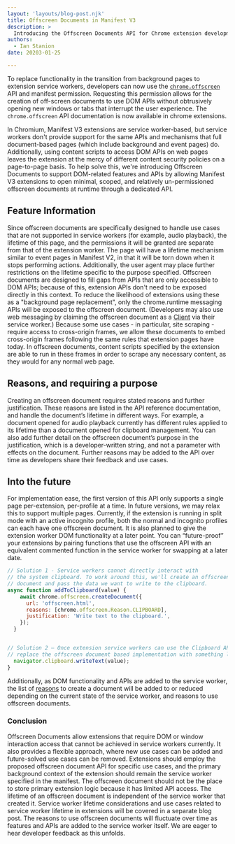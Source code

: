 ```yaml
---
layout: 'layouts/blog-post.njk'
title: Offscreen Documents in Manifest V3
description: >
  Introducing the Offscreen Documents API for Chrome extension development.
authors:
  - Ian Stanion
date: 20203-01-25

---
```


To replace functionality in the transition from background pages to extension service workers, developers can now use the [`chrome.offscreen`](/docs/extensions/reference/offscreen/) API and manifest permission. Requesting this permission allows for the creation of off-screen documents to use DOM APIs without obtrusively opening new windows or tabs that interrupt the user experience. The `chrome.offscreen` API documentation is now available in chrome extensions. 

In Chromium, Manifest V3 extensions are service worker-based, but service workers don't provide support for the same APIs and mechanisms that full document-based pages (which include background and event pages) do. Additionally, using content scripts to access DOM APIs on web pages leaves the extension at the mercy of different content security policies on a page-to-page basis. To help solve this, we're introducing Offscreen Documents to support DOM-related features and APIs by allowing Manifest V3 extensions to open minimal, scoped, and relatively un-permissioned offscreen documents at runtime through a dedicated API. 

## Feature Information
Since offscreen documents are specifically designed to handle use cases that are not supported in service workers (for example, audio playback), the lifetime of this page, and the permissions it will be granted are separate from that of the extension worker.
The page will have a lifetime mechanism similar to event pages in Manifest V2, in that it will be torn down when it stops performing actions. Additionally, the user agent may place further restrictions on the lifetime specific to the purpose specified. 
Offscreen documents are designed to fill gaps from APIs that are only accessible to DOM APIs; because of this, extension APIs don't need to be exposed directly in this context. To reduce the likelihood of extensions using these as a "background page replacement", only the chrome.runtime messaging APIs will be exposed to the offscreen document.  (Developers may also use web messaging by claiming the offscreen document as a [Client](https://developer.mozilla.org/en-US/docs/Web/API/Client) via their service worker.)
Because some use cases - in particular, site scraping - require access to cross-origin frames, we allow these documents to embed cross-origin frames following the same rules that extension pages have today. In offscreen documents, content scripts specified by the extension are able to run in these frames in order to scrape any necessary content, as they would for any normal web page. 

## Reasons, and requiring a purpose
Creating an offscreen document requires stated reasons and further justification. These reasons are listed in the API reference documentation, and handle the document’s lifetime in different ways. For example, a document opened for audio playback currently has different rules applied to its lifetime than a document opened for clipboard management. You can also add further detail on the offscreen document’s purpose in the justification, which is a developer-written string, and not a parameter with effects on the document. 
Further reasons may be added to the API over time as developers share their feedback and use cases.


## Into the future
For implementation ease, the first version of this API only supports a single page per-extension, per-profile at a time.  In future versions, we may relax this to support multiple pages. Currently, if the extension is running in split mode with an active incognito profile, both the normal and incognito profiles can each have one offscreen document. 
It is also planned to give the extension worker DOM functionality at a later point. You can “future-proof” your extensions by pairing functions that use the offscreen API with an equivalent commented function in the service worker for swapping at a later date. 

```js
// Solution 1 - Service workers cannot directly interact with
// the system clipboard. To work around this, we'll create an offscreen
// document and pass the data we want to write to the clipboard.
async function addToClipboard(value) {
    await chrome.offscreen.createDocument({
      url: 'offscreen.html',
      reasons: [chrome.offscreen.Reason.CLIPBOARD],
      justification: 'Write text to the clipboard.',
    });
  }


// Solution 2 – Once extension service workers can use the Clipboard API,
// replace the offscreen document based implementation with something like this async function addToClipboardV2(value) {
  navigator.clipboard.writeText(value);
}
```
Additionally, as DOM functionality and APIs are added to the service worker, the list of [reasons](/docs/extensions/reference/offscreen/#reasons) to create a document will be added to or reduced depending on the current state of the service worker, and reasons to use offscreen documents. 

### Conclusion
Offscreen Documents allow extensions that require DOM or window interaction access that cannot be achieved in service workers currently. It also provides a flexible approach, where new use cases can be added and future-solved use cases can be removed.
Extensions should employ the proposed offscreen document API for specific use cases, and the primary background context of the extension should remain the service worker specified in the manifest. The offscreen document should not be the place to store primary extension logic because it has limited API access.
The lifetime of an offscreen document is independent of the service worker that created it. Service worker lifetime considerations and use cases related to service worker lifetime in extensions will be covered in a separate blog post.
The reasons to use offscreen documents will fluctuate over time as features and APIs are added to the service worker itself. We are eager to hear developer feedback as this unfolds.

